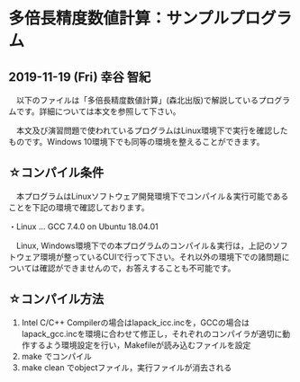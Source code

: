 多倍長精度数値計算：サンプルプログラム
============================================================

2019-11-19 (Fri) 幸谷 智紀
---------------------------------

　以下のファイルは「多倍長精度数値計算」(森北出版)で解説しているプログラムです。詳細については本文を参照して下さい。

　本文及び演習問題で使われているプログラムはLinux環境下で実行を確認したものです。Windows 10環境下でも同等の環境を整えることができます。
 
☆コンパイル条件
-----------------------------

　本プログラムはLinuxソフトウェア開発環境下でコンパイル＆実行可能であることを下記の環境で確認しております。

・Linux   ... GCC 7.4.0 on Ubuntu 18.04.01

　Linux, Windows環境下での本プログラムのコンパイル＆実行は，上記のソフトウェア環境が整っているCUIで行って下さい。それ以外の環境下での諸問題については確認ができませんので，お答えすることも不可能です。


☆コンパイル方法
-----------------------------

1. Intel C/C++ Compilerの場合はlapack_icc.incを，GCCの場合はlapack_gcc.incを環境に合わせて修正し，それぞれのコンパイラが適切に動作するよう環境設定を行い，Makefileが読み込むファイルを設定  
2. make でコンパイル  
3. make clean でobjectファイル，実行ファイルが消去される  
